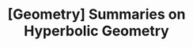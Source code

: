 ---
layout: post
title : "[Geometry] Summaries on Hyperbolic Geometry"
img: papers/emb/.png
categories: [math-diffgeo]  
tag : [Math, Geometry, Differential Geometry]
toc : true2020
toc_sticky : true
---